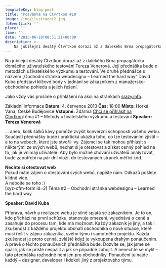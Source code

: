 ```yaml
---
templateKey: blog-post
title: 'Pozvánka na Čtvrtkon #10'
image: /img/ilustracni2.jpg
fbEventLink: ''
place: ''
time: ''
date: '2013-06-10T08:51:21+00:00'
description: >-
    Na jubilejní desátý Čtvrtkon dorazí až z dalekého Brna propagátorka domácího uživatelského testování Tereza Venerová. Její přednáška bude o metodách uživatelského výzkumu a testování....
---
```

Na jubilejní desátý Čtvrtkon dorazí až z dalekého Brna propagátorka domácího uživatelského testování [Tereza Venerová](http://www.otestujweb.cz/ "Osobní stránky Terezy"). Její přednáška bude o metodách uživatelského výzkumu a testování. Ve druhé přednášce s názvem „Obchodní stránka webdesignu – Learned the hard way“ David Kuba představí klíčové body v jednání se zákazníkem z manažersko-obchodního pohledu a jejich řešení.

Jako vždy vás prosíme o přihlášení na akci na stránkách [srazy.info](http://srazy.info/ctvrtkon/3649 "Přihláška na Čtvrtkon na srazy.info").

Základní informace **Datum:** 4. července 2013 **Čas:** 18:00 **Místo:** Horká Vana, České Budějovice **Vstupné:** Zdarma [Chci se přihlásit na Čtvrtkon](http://srazy.info/ctvrtkon/3649)Téma #1 – Metody uživatelského výzkumu a testování **Speaker: Tereza Venerová**

… aneb, kolik šálků kávy pomůže zvýšit konverzní schopnosti vašeho webu. Součástí přednášky bude i praktická ukázka toho, co lze testováním zjistit – a to na webech, které jste stvořili vy. Zájemci se tak mohou přihlásit s některými ze svých webů, nechat si je otestovat a získat cenný pohled na to, jak je vnímají uživatelé. Aby bylo možné chování uživatelů analyzovat, bude zapotřebí na pár dní vložit do testovaných stránek měřící kód.

**Nechte si otestovat web**  
Pokud máte zájem o otestování svých webů, napište nám. Odkazů pošlete klidně více.  
A nebojte se toho :)  
\[xyz-cfm-form id=2\] Téma #2 – Obchodní stránka webdesignu – Learned the hard way

**Speaker: David Kuba**

Příprava, návrh a realizace webu je silně spjatá se zákazníkem. Je to on, kdo přichází na první schůzku, stanovuje omezení, vyjednává o ceně a zasahuje do procesu tam, kde má možnost. Každý zákazník je jiný, a tak i zkušenost z každého projektu obohatí obchodníka o nové situace, které musí řešit v zájmu zákazníka, svého týmu i samotného projektu. Každá zkušenost je proto cenná, zvláště když je vykoupena drahým ponaučením. A právě o těchto ponaučeních přednáška bude. Dozvíte se, jak jsme se spálili, jak se příště nespálit a jak se případně zahojit. A nenechte se mýlit – tato přednáška rozhodně není jen pro obchodníky. Ponaučení tu najde každý – designer, developer i kdokoli jiný z projektového týmu. 